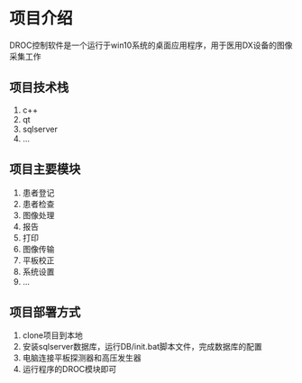 # 项目介绍
DROC控制软件是一个运行于win10系统的桌面应用程序，用于医用DX设备的图像采集工作

## 项目技术栈
1. c++
2. qt
3. sqlserver
4. ...

## 项目主要模块
1. 患者登记
2. 患者检查
3. 图像处理
4. 报告
5. 打印
6. 图像传输
7. 平板校正
8. 系统设置
9. ...

## 项目部署方式
1. clone项目到本地
2. 安装sqlserver数据库，运行DB/init.bat脚本文件，完成数据库的配置
3. 电脑连接平板探测器和高压发生器
4. 运行程序的DROC模块即可
